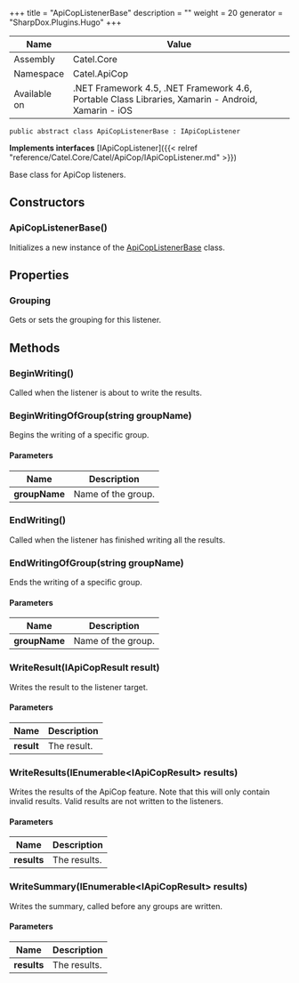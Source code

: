 

+++
title = "ApiCopListenerBase" 
description = ""
weight = 20
generator = "SharpDox.Plugins.Hugo"
+++

Name|Value
---|---
Assembly|Catel.Core
Namespace|Catel.ApiCop
Available on|.NET Framework 4.5, .NET Framework 4.6, Portable Class Libraries, Xamarin - Android, Xamarin - iOS

```
public abstract class ApiCopListenerBase : IApiCopListener
```

**Implements interfaces**
[IApiCopListener]({{< relref "reference/Catel.Core/Catel/ApiCop/IApiCopListener.md" >}})

Base class for ApiCop listeners.

## Constructors

### ApiCopListenerBase()

Initializes a new instance of the [ApiCopListenerBase](#) class.

## Properties

### Grouping

Gets or sets the grouping for this listener.

## Methods

### BeginWriting()

Called when the listener is about to write the results.

### BeginWritingOfGroup(string groupName)

Begins the writing of a specific group.

#### Parameters

Name|Description
---|---
**groupName**|Name of the group.

### EndWriting()

Called when the listener has finished writing all the results.

### EndWritingOfGroup(string groupName)

Ends the writing of a specific group.

#### Parameters

Name|Description
---|---
**groupName**|Name of the group.

### WriteResult(IApiCopResult result)

Writes the result to the listener target.

#### Parameters

Name|Description
---|---
**result**|The result.

### WriteResults(IEnumerable&lt;IApiCopResult&gt; results)

Writes the results of the ApiCop feature. Note that this will only contain invalid results. Valid results are not written to the listeners.

#### Parameters

Name|Description
---|---
**results**|The results.

### WriteSummary(IEnumerable&lt;IApiCopResult&gt; results)

Writes the summary, called before any groups are written.

#### Parameters

Name|Description
---|---
**results**|The results.

